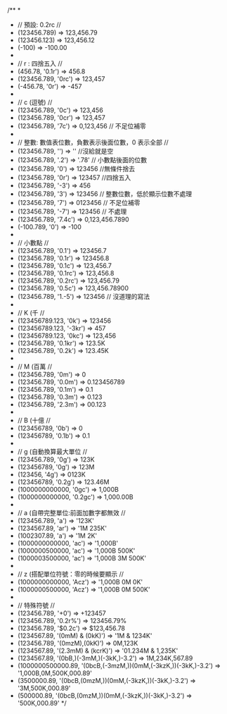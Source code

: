 /\*\* \*

- // 預設: 0.2rc //
- (123456.789) => 123,456.79
- (123456.123) => 123,456.12
- (-100) => -100.00
-
- // r : 四捨五入 //
- (456.78, '0.1r') => 456.8
- (123456.789, '0rc') => 123,457
- (-456.78, '0r') => -457
-
- // c (逗號) //
- (123456.789, '0c') => 123,456
- (123456.789, '0cr') => 123,457
- (123456.789, '7c') => 0,123,456 // 不足位補零
-
- // 整數: 數值表位數，負數表示後面位數，0 表示全部 //
- (123456.789, '') => '' //沒給就是空
- (123456.789, '.2') => '.78' // 小數點後面的位數
- (123456.789, '0') => 123456 //無條件捨去
- (123456.789, '0r') => 123457 //四捨五入
- (123456.789, '-3') => 456
- (123456.789, '3') => 123456 // 整數位數，低於顯示位數不處理
- (123456.789, '7') => 0123456 // 不足位補零
- (123456.789, '-7') => 123456 // 不處理
- (123456.789, '7.4c') => 0,123,456.7890
- (-100.789, '0') => -100
-
- // 小數點 //
- (123456.789, '0.1') => 123456.7
- (123456.789, '0.1r') => 123456.8
- (123456.789, '0.1c') => 123,456.7
- (123456.789, '0.1rc') => 123,456.8
- (123456.789, '0.2rc') => 123,456.79
- (123456.789, '0.5c') => 123,456.78900
- (123456.789, '1.-5') => 123456 // 沒道理的寫法
-
- // K (千 //
- (123456789.123, '0k') => 123456
- (123456789.123, '-3kr') => 457
- (123456789.123, '0kc') => 123,456
- (123456.789, '0.1kr') => 123.5K
- (123456.789, '0.2k') => 123.45K
-
- // M (百萬 //
- (123456.789, '0m') => 0
- (123456.789, '0.0m') => 0.123456789
- (123456.789, '0.1m') => 0.1
- (123456.789, '0.3m') => 0.123
- (123456.789, '2.3m') => 00.123
-
- // B (十億 //
- (123456789, '0b') => 0
- (123456789, '0.1b') => 0.1
-
- // g (自動換算最大單位 //
- (123456.789, '0g') => 123K
- (123456789, '0g') => 123M
- (123456, '4g') => 0123K
- (123456789, '0.2g') => 123.46M
- (1000000000000, '0gc') => 1,000B
- (1000000000000, '0.2gc') => 1,000.00B
-
- // a (自帶完整單位:前面加數字都無效 //
- (123456.789, 'a') => '123K'
- (1234567.89, 'ar') => '1M 235K'
- (1002307.89, 'a') => '1M 2K'
- (1000000000000, 'ac') => '1,000B'
- (1000000500000, 'ac') => '1,000B 500K'
- (1000003500000, 'ac') => '1,000B 3M 500K'
-
- // z (搭配單位符號：零的時候要顯示 //
- (1000000000000, 'Acz') => '1,000B 0M 0K'
- (1000000500000, 'Acz') => '1,000B 0M 500K'
-
- // 特殊符號 //
- (123456.789, '+0') => +123457
- (123456.789, '0.2r%') => 123456.79%
- (123456.789, '$0.2c') => $123,456.78
- (1234567.89, '(0mM) & (0kK)') => '1M & 1234K'
- (123456.789, '(0mzM),(0kK)') => 0M,123K
- (1234567.89, '(2.3mM) & (kcrK)') => '01.234M & 1,235K'
- (1234567.89, '(0bB,)(-3mM,)(-3kK,)-3.2') => 1M,234K,567.89
- (1000000500000.89, '(0bcB,(-3mzM,))(0mM,(-3kzK,))(-3kK,)-3.2') => '1,000B,0M,500K,000.89'
- (3500000.89, '(0bcB,(0mzM,))(0mM,(-3kzK,))(-3kK,)-3.2') => '3M,500K,000.89'
- (500000.89, '(0bcB,(0mzM,))(0mM,(-3kzK,))(-3kK,)-3.2') => '500K,000.89'
  \*/
